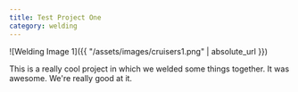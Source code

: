 ```yaml
---
title: Test Project One
category: welding
---
```


![Welding Image 1]({{ "/assets/images/cruisers1.png" | absolute_url }})

This is a really cool project in which we welded some things together. It was awesome. We're really good at it.
